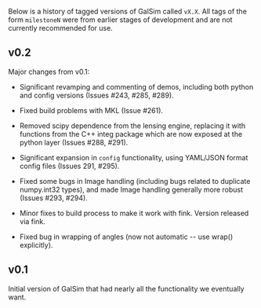 Below is a history of tagged versions of GalSim called `vX.X`.  All tags of the form
`milestoneN` were from earlier stages of development and are not currently recommended for use.

v0.2
----

Major changes from v0.1:

* Significant revamping and commenting of demos, including both python and config versions (Issues
  #243, #285, #289).

* Fixed build problems with MKL (Issue #261).

* Removed scipy dependence from the lensing engine, replacing it with functions from the C++ integ
  package which are now exposed at the python layer (Issues #288, #291).

* Significant expansion in `config` functionality, using YAML/JSON format config files (Issues 291,
  #295).

* Fixed some bugs in Image handling (including bugs related to duplicate numpy.int32 types), 
  and made Image handling generally more robust (Issues #293, #294).

* Minor fixes to build process to make it work with fink.  Version released via fink.

* Fixed bug in wrapping of angles (now not automatic -- use wrap() explicitly).

v0.1
----

Initial version of GalSim that had nearly all the functionality we eventually want.
